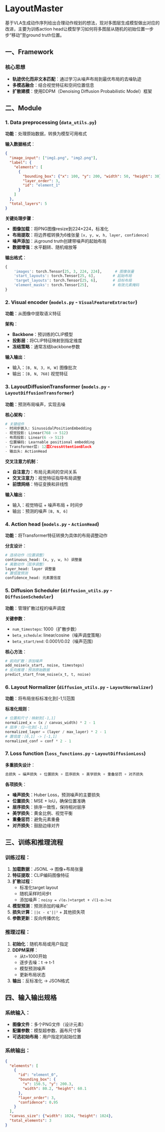 # LayoutMaster

基于VLA生成动作序列给出合理动作规划的想法，现对多图层生成模型做出对应的改进，主要为训练action head让模型学习如何将多图层从随机的初始位置一步步“移动”至ground truth位置。

## 一、Framework

### 核心思想
- **轨迹优化而非文本匹配**：通过学习从噪声布局到最优布局的去噪轨迹
- **多模态融合**：结合视觉特征和空间位置信息
- **扩散建模**：使用DDPM（Denoising Diffusion Probabilistic Model）框架

## 二、Module

### 1. **Data preprocessing** (`data_utils.py`)

**功能**：处理原始数据，转换为模型可用格式

**输入数据格式**：
```json
{
  "image_input": ["img1.png", "img2.png"],
  "label": {
    "elements": [
      {
        "bounding_box": {"x": 100, "y": 200, "width": 50, "height": 30},
        "layer_order": 3,
        "id": "element_1"
      }
    ]
  },
  "total_layers": 5
}
```

**关键处理步骤**：
- **图像加载**：将PNG图像resize到224×224，标准化
- **布局提取**：将边界框转换为6维张量 `[x, y, w, h, layer, confidence]`
- **噪声添加**：从ground truth创建带噪声的起始布局
- **数据增强**：水平翻转、随机缩放等

**输出格式**：
```python
{
    'images': torch.Tensor[25, 3, 224, 224],      # 图像张量
    'start_layouts': torch.Tensor[25, 6],        # 起始布局
    'target_layouts': torch.Tensor[25, 6],       # 目标布局  
    'element_masks': torch.Tensor[25],           # 有效元素掩码
}
```

### 2. **Visual encoder** (`models.py` - `VisualFeatureExtractor`)

**功能**：从图像中提取语义特征

**架构**：
- **Backbone**：预训练的CLIP模型
- **投影层**：将CLIP特征映射到指定维度
- **冻结策略**：通常冻结backbone参数

**输入输出**：
- 输入：`[B, N, 3, H, W]` 图像批次
- 输出：`[B, N, 768]` 视觉特征

### 3. **LayoutDiffusionTransformer** (`models.py` - `LayoutDiffusionTransformer`)

**功能**：预测布局噪声，实现去噪

**核心架构**：
```python
# 关键组件
- 时间步嵌入: SinusoidalPositionEmbedding
- 视觉投影: Linear(768 -> 512)
- 布局投影: Linear(6 -> 512) 
- 位置编码: Learnable positional embedding
- Transformer层: 12层CrossAttentionBlock
- 输出头: ActionHead
```

**交叉注意力机制**：
- **自注意力**：布局元素间的空间关系
- **交叉注意力**：视觉特征指导布局调整
- **前馈网络**：特征变换和非线性

**输入输出**：
- 输入：视觉特征 + 噪声布局 + 时间步
- 输出：预测的噪声 `[B, N, 6]`

### 4. **Action head** (`models.py` - `ActionHead`)

**功能**：将Transformer特征转换为具体的布局调整动作

**分支设计**：
```python
# 连续动作（位置调整）
continuous_head: (x, y, w, h) 调整量
# 离散动作（层序调整）  
layer_head: layer 调整量
# 置信度预测
confidence_head: 元素置信度
```

### 5. **Diffusion Scheduler** (`diffusion_utils.py` - `DiffusionScheduler`)

**功能**：管理扩散过程的噪声调度

**关键参数**：
- `num_timesteps`: 1000（扩散步数）
- `beta_schedule`: linear/cosine（噪声调度策略）
- `beta_start/end`: 0.0001/0.02（噪声范围）

**核心方法**：
```python
# 前向扩散：添加噪声
add_noise(x_start, noise, timesteps)
# 反向推理：预测原始数据
predict_start_from_noise(x_t, t, noise)
```

### 6. **Layout Normalizer** (`diffusion_utils.py` - `LayoutNormalizer`)

**功能**：将布局坐标标准化到[-1,1]范围

**标准化规则**：
```python
# 位置和尺寸：映射到[-1,1]
normalized_x = (x / canvas_width) * 2 - 1
# 层序：归一化到[-1,1]  
normalized_layer = (layer / max_layer) * 2 - 1
# 置信度：[0,1] -> [-1,1]
normalized_conf = conf * 2 - 1
```

### 7. **Loss function** (`loss_functions.py` - `LayoutDiffusionLoss`)

**多重损失设计**：

```python
总损失 = 噪声损失 + 位置损失 + 层序损失 + 美学损失 + 重叠惩罚 + 对齐损失
```

**各项损失**：
- **噪声损失**：Huber Loss，预测噪声的主要损失
- **位置损失**：MSE + IoU，确保位置准确
- **层序损失**：排序一致性，保持相对层序
- **美学损失**：黄金比例、视觉平衡
- **重叠惩罚**：避免元素重叠
- **对齐损失**：鼓励边缘对齐

## 三、训练和推理流程

### 训练过程：
1. **加载数据**：JSONL → 图像+布局张量
2. **特征提取**：CLIP编码图像特征
3. **扩散过程**：
   - 标准化target layout
   - 随机采样时间步t
   - 添加噪声：`noisy = √(αₜ)×target + √(1-αₜ)×ε`
4. **模型预测**：预测添加的噪声ε'
5. **损失计算**：`||ε - ε'||²` + 其他损失项
6. **参数更新**：反向传播优化

### 推理过程：
1. **初始化**：随机布局或用户指定
2. **DDPM采样**：
   - 从t=1000开始
   - 逐步去噪：t → t-1
   - 模型预测噪声
   - 更新布局状态
3. **输出**：反标准化 → JSON格式

## 四、输入输出规格

### 系统输入：
- **图像文件**：多个PNG文件（设计元素）
- **配置参数**：模型超参数、画布尺寸等
- **可选初始布局**：用户指定的起始位置

### 系统输出：
```json
{
  "elements": [
    {
      "id": "element_0",
      "bounding_box": {
        "x": 150.5, "y": 200.3,
        "width": 80.2, "height": 60.1
      },
      "layer_order": 3,
      "confidence": 0.95
    }
  ],
  "canvas_size": {"width": 1024, "height": 1024},
  "total_elements": 3
}
```